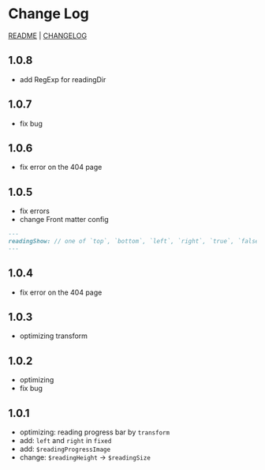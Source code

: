 # Change Log

[README](README.md) | [CHANGELOG](CHANGELOG.md)

## 1.0.8

- add RegExp for readingDir

## 1.0.7

- fix bug

## 1.0.6

- fix error on the 404 page

## 1.0.5

- fix errors
- change Front matter config

``` md
---
readingShow: // one of `top`, `bottom`, `left`, `right`, `true`, `false`
---
```


## 1.0.4

- fix error on the 404 page

## 1.0.3

- optimizing transform

## 1.0.2

- optimizing
- fix bug

## 1.0.1

- optimizing: reading progress bar by `transform`
- add: `left` and `right` in `fixed`
- add: `$readingProgressImage`
- change: `$readingHeight` -> `$readingSize`
